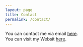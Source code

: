 ```yaml
---
layout: page
title: Contact
permalink: /contact/
---
```


You can contact me via email <a href="mailto:PicoLuetjens@web.de">here</a>.
<br>
You can visit my Websit <a href="https://picoluetjens.github.io">here</a>.